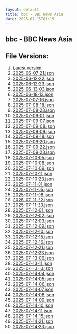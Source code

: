 ```yaml
---
layout: default
title: bbc - BBC News Asia
date: 2025-07-15T01:15
---
```


## bbc - BBC News Asia

<div id="data-chart"></div>
<div id="data-table"></div>
<script>
document.addEventListener('DOMContentLoaded', function(){
  document.getElementById('data-table').textContent = 'This source isn't supported for tables yet.';
});
</script>

## File Versions:
1. [Latest version](./latest.json)
2. [2025-06-07-21.json](./2025-06-07-21.json)
3. [2025-06-12-22.json](./2025-06-12-22.json)
4. [2025-06-12-23.json](./2025-06-12-23.json)
5. [2025-06-13-03.json](./2025-06-13-03.json)
6. [2025-06-18-13.json](./2025-06-18-13.json)
7. [2025-07-07-16.json](./2025-07-07-16.json)
8. [2025-07-08-18.json](./2025-07-08-18.json)
9. [2025-07-08-23.json](./2025-07-08-23.json)
10. [2025-07-09-01.json](./2025-07-09-01.json)
11. [2025-07-09-07.json](./2025-07-09-07.json)
12. [2025-07-09-08.json](./2025-07-09-08.json)
13. [2025-07-09-09.json](./2025-07-09-09.json)
14. [2025-07-09-18.json](./2025-07-09-18.json)
15. [2025-07-09-20.json](./2025-07-09-20.json)
16. [2025-07-09-22.json](./2025-07-09-22.json)
17. [2025-07-09-23.json](./2025-07-09-23.json)
18. [2025-07-10-05.json](./2025-07-10-05.json)
19. [2025-07-10-08.json](./2025-07-10-08.json)
20. [2025-07-10-09.json](./2025-07-10-09.json)
21. [2025-07-10-11.json](./2025-07-10-11.json)
22. [2025-07-10-23.json](./2025-07-10-23.json)
23. [2025-07-11-01.json](./2025-07-11-01.json)
24. [2025-07-11-05.json](./2025-07-11-05.json)
25. [2025-07-11-08.json](./2025-07-11-08.json)
26. [2025-07-11-22.json](./2025-07-11-22.json)
27. [2025-07-11-23.json](./2025-07-11-23.json)
28. [2025-07-12-01.json](./2025-07-12-01.json)
29. [2025-07-12-02.json](./2025-07-12-02.json)
30. [2025-07-12-03.json](./2025-07-12-03.json)
31. [2025-07-12-09.json](./2025-07-12-09.json)
32. [2025-07-12-10.json](./2025-07-12-10.json)
33. [2025-07-12-15.json](./2025-07-12-15.json)
34. [2025-07-12-16.json](./2025-07-12-16.json)
35. [2025-07-12-21.json](./2025-07-12-21.json)
36. [2025-07-12-23.json](./2025-07-12-23.json)
37. [2025-07-13-06.json](./2025-07-13-06.json)
38. [2025-07-13-11.json](./2025-07-13-11.json)
39. [2025-07-13-13.json](./2025-07-13-13.json)
40. [2025-07-14-04.json](./2025-07-14-04.json)
41. [2025-07-14-05.json](./2025-07-14-05.json)
42. [2025-07-14-06.json](./2025-07-14-06.json)
43. [2025-07-14-07.json](./2025-07-14-07.json)
44. [2025-07-14-08.json](./2025-07-14-08.json)
45. [2025-07-14-09.json](./2025-07-14-09.json)
46. [2025-07-14-10.json](./2025-07-14-10.json)
47. [2025-07-14-11.json](./2025-07-14-11.json)
48. [2025-07-14-15.json](./2025-07-14-15.json)
49. [2025-07-14-21.json](./2025-07-14-21.json)
50. [2025-07-14-23.json](./2025-07-14-23.json)
